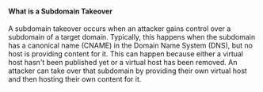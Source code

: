 #### What is a Subdomain Takeover
A subdomain takeover occurs when an attacker gains control over a subdomain of a target domain. Typically, this happens when the subdomain has a canonical name (CNAME) in the Domain Name System (DNS), but no host is providing content for it. This can happen because either a virtual host hasn't been published yet or a virtual host has been removed. An attacker can take over that subdomain by providing their own virtual host and then hosting their own content for it.